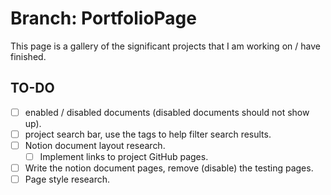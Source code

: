 # Branch: PortfolioPage

This page is a gallery of the significant projects that I am working on / have finished.

## TO-DO
- [ ] enabled / disabled documents (disabled documents should not show up).
- [ ] project search bar, use the tags to help filter search results.
- [ ] Notion document layout research.
    - [ ] Implement links to project GitHub pages. 
- [ ] Write the notion document pages, remove (disable) the testing pages.
- [ ] Page style research.
